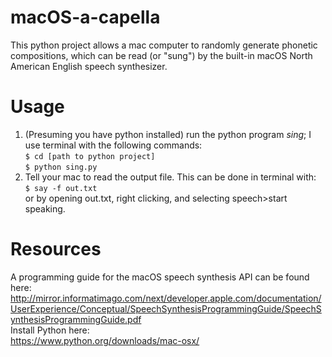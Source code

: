 # macOS-a-capella
This python project allows a mac computer to randomly generate phonetic compositions, which can be read (or "sung") by the built-in macOS North American English speech synthesizer. 

# Usage
1. (Presuming you have python installed) run the python program <i>sing</i>; I use terminal with the following commands:\
``$ cd [path to python project]``\
``$ python sing.py`` 
2. Tell your mac to read the output file. This can be done in terminal with:\
``$ say -f out.txt``\
or by opening out.txt, right clicking, and selecting speech>start speaking.

# Resources
A programming guide for the macOS speech synthesis API can be found here: http://mirror.informatimago.com/next/developer.apple.com/documentation/UserExperience/Conceptual/SpeechSynthesisProgrammingGuide/SpeechSynthesisProgrammingGuide.pdf \
Install Python here:\
https://www.python.org/downloads/mac-osx/
